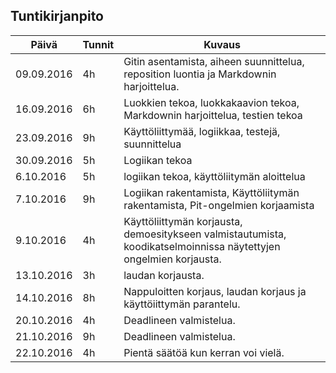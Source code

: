 ## Tuntikirjanpito
Päivä | Tunnit | Kuvaus
--------------- | ----- | ------
09.09.2016 | 4h | Gitin asentamista, aiheen suunnittelua, reposition luontia ja Markdownin harjoittelua.
16.09.2016 | 6h | Luokkien tekoa, luokkakaavion tekoa, Markdownin harjoittelua, testien tekoa
23.09.2016 | 9h |Käyttöliittymää, logiikkaa, testejä, suunnittelua
30.09.2016 | 5h | Logiikan tekoa
6.10.2016 | 5h | logiikan tekoa, käyttöliitymän aloittelua
7.10.2016 | 9h | Logiikan rakentamista, Käyttöliitymän rakentamista, Pit-ongelmien korjaamista
9.10.2016 | 4h | Käyttöliittymän korjausta, demoesitykseen valmistautumista, koodikatselmoinnissa näytettyjen ongelmien korjausta.
13.10.2016 | 3h | laudan korjausta.
14.10.2016 | 8h | Nappuloitten korjaus, laudan korjaus ja käyttöiittymän parantelu.
20.10.2016 | 4h | Deadlineen valmistelua.
21.10.2016 | 9h | Deadlineen valmistelua.
22.10.2016 | 4h | Pientä säätöä kun kerran voi vielä.
